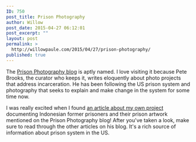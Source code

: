 ```yaml
---
ID: 750
post_title: Prison Photography
author: Willow
post_date: 2015-04-27 06:12:01
post_excerpt: ""
layout: post
permalink: >
  http://willowpaule.com/2015/04/27/prison-photography/
published: true
---
```

<p>The <a href="http://prisonphotography.org/" target="_blank">Prison Photography blog</a> is aptly named. I love visiting it because Pete Brooks, the curator who keeps it, writes eloquently about photo projects that address incarceration. He has been following the US prison system and photography that seeks to explain and make change in the system for some time now.</p>

<p>I was really excited when I found <a href="http://prisonphotography.org/2015/04/04/surviving-prison-and-returning-to-society-through-art-as-documented-by-willow-paule/" target="_blank">an article about my own project</a> documenting Indonesian former prisoners and their prison artwork mentioned on the Prison Photography blog! After you&#39;ve taken a look, make sure to read through the other articles on his blog. It&#39;s a rich source of information about prison system in the US.</p>

<p>
<zentobox height="607" preview="/img/s12/v171/p1136411116-5.jpg" width="910"><!--
{
  "type": "zf.zentobox.PhotoVideo",
  "options": {
    "autoPlay": false,
    "hoverAction": "1",
    "hideWatermark": "false",
    "isSoundtrackLooped": false,
    "duration": "5",
    "transition": "2",
    "autoStart": false,
    "needLoopImages": false,
    "isRandom": false,
    "hasTopBar": true,
    "needLinkToGallery": true,
    "linkToGalleryText": "Visit Gallery",
    "showPhotoTitles": true,
    "showGalleryTitle": true,
    "showController": true,
    "allowFullScreen": true,
    "showThumbs": false,
    "controllerStyle": "31",
    "showOpeningSlide": true,
    "showClosingSlide": true,
    "slideBgColor": "#111111",
    "slideDisplayNameColor": "#f5f5f5",
    "slideGalleryTitleColor": "#dddddd",
    "bgColor": "#555555",
    "isBackgroundTransparent": false,
    "hideBorder": false,
    "borderColor": "#555555",
    "animationStyle": 2,
    "animationColor": "#cccccc",
    "anchorPoint": 4,
    "click": {
      "action": "0",
      "newWindow": false,
      "url": ""
    }
  },
  "layout": {
    "imageSize": "-1",
    "customWidth": "800",
    "customHeight": "630",
    "browserScaling": "true",
    "themeBorder": "true",
    "alignment": "0",
    "hSpace": "25",
    "vSpace": "15",
    "borderWidth": 0,
    "sizingMode": "0",
    "fixedAlignment": "true"
  },
  "content": {
    "ownerId": 841192347,
    "photoSetId": "gal270196182",
    "photoId": "1136411116",
    "isVideo": false
  }
}
--></zentobox>
</p>